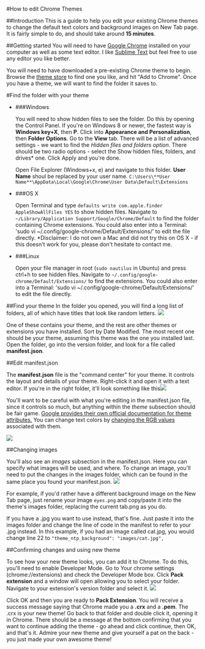 #How to edit Chrome Themes

##Introduction
This is a guide to help you edit your existing Chrome themes to change the default text colors and background images on New Tab page. It is fairly simple to do, and should take around **15 minutes**.

##Getting started
You will need to have [Google Chrome](https://www.google.com/chrome/browser/desktop/) installed on your computer as well as some text editor. I like [Sublime Text](http://www.sublimetext.com/2) but feel free to use any editor you like better.

You will need to have downloaded a pre-existing Chrome theme to begin. Browse the [theme store](https://chrome.google.com/webstore/category/themes) to find one you like, and hit "Add to Chrome". Once you have a theme, we will want to find the folder it saves to.

#Find the folder with your theme
* ###Windows

	You will need to show hidden files to see the folder. Do this by opening the Control Panel. If you're on Windows 8 or newer, the fastest way is **Windows key+X**, then **P**. Click into **Appearance and Personalization**, then **Folder Options**. Go to the **View** tab. There will be a list of advanced settings - we want to find the *Hidden files and folders option*. There should be two radio options - select the Show hidden files, folders, and drives* one. Click Apply and you're done.

	Open File Explorer (Windows+x, e) and navigate to this folder. **User Name** shoul be replaced by your user name.
	`C:\Users\**User Name**\AppData\Local\Google\Chrome\User Data\Default\Extensions`
* ###OS X

	Open Terminal and type `defaults write com.apple.finder AppleShowAllFiles YES` to show hidden files. Navigate to `~/Library/Application Support/Google/Chrome/Default` to find the folder containing Chrome extensions. You could also enter into a Terminal: 'sudo vi ~/.config/google-chrome/Default/Extensions/' to edit the file directly. *Disclaimer: I do not own a Mac and did not try this on OS X - if this doesn't work for you, please don't hesitate to contact me.
* ###Linux

	Open your file manager in root (`sudo nautilus` in Ubuntu) and press ctrl+h to see hidden files. Navigate to `~/.config/google-chrome/Default/Extensions/` to find the extensions. You could also enter into a Terminal: 'sudo vi ~/.config/google-chrome/Default/Extensions/' to edit the file directly.

##Find your theme
In the folder you opened, you will find a long list of folders, all of which have titles that look like random letters.
![](http://i.imgur.com/d2wpvII.png)

 One of these contains your theme, and the rest are other themes or extensions you have installed. Sort by Date Modified. The most recent one should be your theme, assuming this theme was the one you installed last. Open the folder, go into the version folder, and look for a file called **manifest.json**.

##Edit manifest.json

The **manifest.json** file is the "command center" for your theme. It controls the layout and details of your theme. Right-click it and open it with a text editor. If you're in the right folder, it'll look something like this![](http://i.imgur.com/9buKhEm.png)

You'll want to be careful with what you're editing in the manifest.json file, since it controls so much, but anything within the *theme* subsection should be fair game. [Google provides their own official documentation for theme attributes.](https://code.google.com/p/chromium/wiki/ThemeCreationGuide) You can change text colors by [changing the RGB values](http://www.colorpicker.com) associated with them.

![](http://i.imgur.com/ubP4q6I.png)

##Changing images

You'll also see an *images* subsection in the manifest.json. Here you can specify what images will be used, and where. To change an image, you'll need to put the changes in the images folder, which can be found in the same place you found your manifest.json. 
![](http://i.imgur.com/ssKEbBb.png)

For example, if you'd rather have a different background image on the New Tab page, just rename your image `eyes.png` and copy/paste it into the theme's images folder, replacing the current tab.png as you do. 

If you have a .jpg you want to use instead, that's fine. Just paste it into the images folder and change the line of code in the manifest to refer to your .jpg instead. In this example, if you had an image called cat.jpg, you would change line 22 to `"theme_ntp_background": "images/cat.jpg",`

##Confirming changes and using new theme

To see how your new theme looks, you can add it to Chrome. To do this, you'll need to enable Developer Mode. Go to Your chrome settings (chrome://extensions) and check the Developer Mode box. Click **Pack extension** and a window will open allowing you to select your folder. Navigate to your extension's version folder and select it.
![](http://i.imgur.com/eipyXle.png) 

Click OK and then you are ready to **Pack Extension**. You will receive a success message saying that Chrome made you a **.crx** and a **.pem**. The .crx is your new theme! Go back to that folder and double click it, opening it in Chrome. There should be a message at the bottom confirming that you want to continue adding the theme - go ahead and click continue, then OK, and that's it. Admire your new theme and give yourself a pat on the back - you just made your own awesome theme! 

